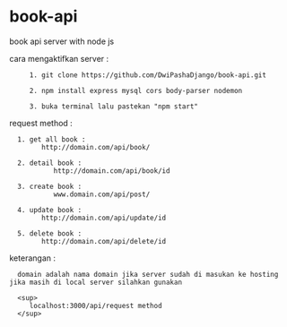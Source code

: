# book-api
book api server with node js

cara mengaktifkan server :
<sup>
   
         1. git clone https://github.com/DwiPashaDjango/book-api.git

         2. npm install express mysql cors body-parser nodemon

         3. buka terminal lalu pastekan "npm start"
   
 </sup>
 
request method :
 <sup>   
   
      1. get all book :
            http://domain.com/api/book/

      2. detail book :
               http://domain.com/api/book/id

      3. create book :
               www.domain.com/api/post/
   
      4. update book :
            http://domain.com/api/update/id
   
      5. delete book :
            http://domain.com/api/delete/id
   
 </sup>
   
keterangan :

      domain adalah nama domain jika server sudah di masukan ke hosting jika masih di local server silahkan gunakan
      
      <sup>
         localhost:3000/api/request method
      </sup>
   
